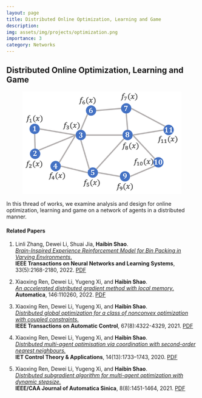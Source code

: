 ```yaml
---
layout: page
title: Distributed Online Optimization, Learning and Game
description:  
img: assets/img/projects/optimization.png
importance: 3
category: Networks
---
```


## Distributed Online Optimization, Learning and Game

<div align="center"><img src="/assets/img/images/research/optimization/optimization.png" style="zoom:70%;" /></div>

In this thread of works, we examine analysis and design for online optimization, learning and game on a network of agents in a distributed manner.

#### Related Papers
 
1. Linli Zhang, Dewei Li, Shuai Jia, **Haibin Shao**.    
   [*Brain-Inspired Experience Reinforcement Model for Bin Packing in Varying Environments*.](https://ieeexplore.ieee.org/document/9698837)    
   **IEEE Transactions on Neural Networks and Learning Systems**, 33(5):2168-2180, 2022. [PDF](https://ieeexplore.ieee.org/document/9698837)
   
2. Xiaoxing Ren, Dewei Li, Yugeng Xi, and **Haibin Shao**.    
   [*An accelerated distributed gradient method with local memory*.](https://doi.org/10.1016/j.automatica.2022.110260)    
   **Automatica**, 146:110260, 2022. [PDF](https://doi.org/10.1016/j.automatica.2022.110260)

3. Xiaoxing Ren, Dewei Li, Yugeng Xi, and **Haibin Shao**.    
   [*Distributed global optimization for a class of nonconvex optimization with coupled constraints*.](https://ieeexplore.ieee.org/document/9547726)    
   **IEEE Transactions on Automatic Control**, 67(8):4322-4329, 2021. [PDF](https://ieeexplore.ieee.org/document/9547726)

4. Xiaoxing Ren, Dewei Li, Yugeng Xi, and **Haibin Shao**.    
   [*Distributed multi-agent optimisation via coordination with second-order nearest neighbours.*](https://digital-library.theiet.org/content/journals/10.1049/iet-cta.2019.0708)  
   **IET Control Theory & Applications**, 14(13):1733–1743, 2020. [PDF](https://digital-library.theiet.org/content/journals/10.1049/iet-cta.2019.0708)

5. Xiaoxing Ren, Dewei Li, Yugeng Xi, and **Haibin Shao**.    
   [*Distributed subgradient algorithm for multi-agent optimization with dynamic stepsize.*](https://ieeexplore.ieee.org/abstract/document/9358456)  
   **IEEE/CAA Journal of Automatica Sinica**, 8(8):1451-1464, 2021. [PDF](https://ieeexplore.ieee.org/abstract/document/9358456)